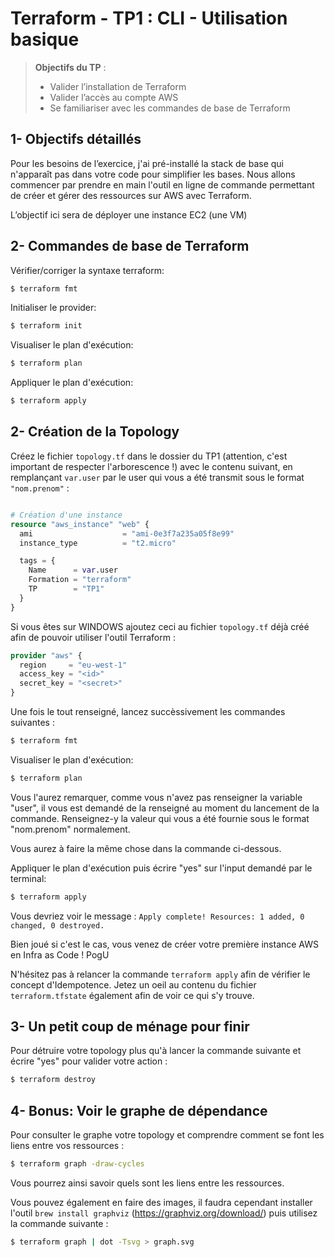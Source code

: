 <!--- 
Ceci est la version en markdown !
Utilisez l'aperçu pour avoir une version plus lisible
-->
# Terraform - TP1 : CLI - Utilisation basique

> **Objectifs du TP** :
>- Valider l’installation de Terraform
>- Valider l’accès au compte AWS
>- Se familiariser avec les commandes de base de Terraform
>

## 1- Objectifs détaillés

Pour les besoins de l’exercice, j'ai pré-installé la stack de base qui n'apparaît pas dans votre code pour simplifier les bases.
Nous allons commencer par prendre en main l'outil en ligne de commande permettant de créer et gérer des ressources sur AWS avec Terraform. 

L’objectif ici sera de déployer une instance EC2 (une VM)

## 2- Commandes de base de Terraform 

Vérifier/corriger la syntaxe terraform:
```bash
$ terraform fmt
```

Initialiser le provider:
```bash
$ terraform init
```

Visualiser le plan d'exécution:
```bash
$ terraform plan
```

Appliquer le plan d'exécution:
```bash
$ terraform apply
```

## 2- Création de la Topology

Créez le fichier `topology.tf` dans le dossier du TP1 (attention, c'est important de respecter l'arborescence !) avec le contenu suivant, en remplançant `var.user` par le user qui vous a été transmit sous le format `"nom.prenom"` : 

```tf

# Création d'une instance
resource "aws_instance" "web" {
  ami                    = "ami-0e3f7a235a05f8e99"
  instance_type          = "t2.micro"               

  tags = {
    Name      = var.user
    Formation = "terraform"
    TP        = "TP1"
  }
}

```

Si vous êtes sur WINDOWS ajoutez ceci au fichier `topology.tf` déjà créé afin de pouvoir utiliser l'outil Terraform :

```tf 
provider "aws" {
  region     = "eu-west-1"
  access_key = "<id>"
  secret_key = "<secret>"
}
```


Une fois le tout renseigné, lancez succèssivement les commandes suivantes : 

```bash
$ terraform fmt
```

Visualiser le plan d'exécution:
```bash
$ terraform plan
```
Vous l'aurez remarquer, comme vous n'avez pas renseigner la variable "user", il vous est demandé de la renseigné au moment du lancement de la commande.
Renseignez-y la valeur qui vous a été fournie sous le format "nom.prenom" normalement.

Vous aurez à faire la même chose dans la commande ci-dessous.

Appliquer le plan d'exécution puis écrire "yes" sur l'input demandé par le terminal:
```bash
$ terraform apply
```

Vous devriez voir le message :
`Apply complete! Resources: 1 added, 0 changed, 0 destroyed.`

Bien joué si c'est le cas, vous venez de créer votre première instance AWS en Infra as Code ! PogU 

N'hésitez pas à relancer la commande `terraform apply` afin de vérifier le concept d'Idempotence. Jetez un oeil au contenu du fichier `terraform.tfstate` également afin de voir ce qui s'y trouve.

## 3- Un petit coup de ménage pour finir

Pour détruire votre topology plus qu'à lancer la commande suivante et écrire "yes" pour valider votre action :
```bash
$ terraform destroy
```

## 4- Bonus: Voir le graphe de dépendance

Pour consulter le graphe votre topology et comprendre comment se font les liens entre vos ressources :
```bash
$ terraform graph -draw-cycles
```

Vous pourrez ainsi savoir quels sont les liens entre les ressources.

Vous pouvez également en faire des images, il faudra cependant installer l'outil `brew install graphviz` (https://graphviz.org/download/) puis utilisez la commande suivante : 

```bash
$ terraform graph | dot -Tsvg > graph.svg
```
